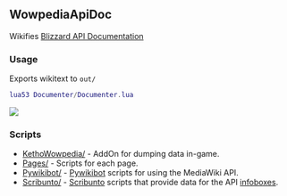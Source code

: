## WowpediaApiDoc
Wikifies [Blizzard API Documentation](https://github.com/Gethe/wow-ui-source/tree/live/AddOns/Blizzard_APIDocumentation)

### Usage
Exports wikitext to `out/`
```lua
lua53 Documenter/Documenter.lua
```

![](https://i.imgur.com/MqdgasV.png)

### Scripts
* [KethoWowpedia/](https://github.com/Ketho/WowpediaApiDoc/tree/master/KethoWowpedia) - AddOn for dumping data in-game.
* [Pages/](https://github.com/Ketho/WowpediaApiDoc/tree/master/Pages) - Scripts for each page.
* [Pywikibot/](https://github.com/Ketho/WowpediaApiDoc/tree/master/Pywikibot) - [Pywikibot](https://pypi.org/project/pywikibot/) scripts for using the MediaWiki API.
* [Scribunto/](https://github.com/Ketho/WowpediaApiDoc/tree/master/Scribunto) - [Scribunto](https://help.fandom.com/wiki/Extension:Scribunto) scripts that provide data for the API [infoboxes](https://wowpedia.fandom.com/wiki/Module:API_info).
